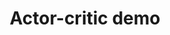 ---
title: Actor-critic demo
linktitle: Actor-critic demonstration
toc: true
type: docs
draft: false
menu:
  mlis_rl:
    parent: "pg"
    weight: 3

# Prev/next pager order (if `docs_section_pager` enabled in `params.toml`)
# weight: 1
---